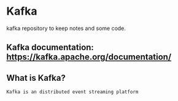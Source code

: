 # Kafka
kafka repository to keep notes and some code.

## Kafka documentation: https://kafka.apache.org/documentation/

## What is Kafka?
    Kafka is an distributed event streaming platform